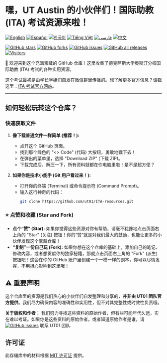 # 嘿，UT Austin 的小伙伴们！国际助教 (ITA) 考试资源来啦！

[![English](https://img.shields.io/badge/lang-English-blue.svg)](./translations/README.en.md)
[![Español](https://img.shields.io/badge/lang-Español-red.svg)](./translations/README.es.md)
[![한국어](https://img.shields.io/badge/lang-한국어-green.svg)](./translations/README.ko.md)
[![Tiếng Việt](https://img.shields.io/badge/lang-Tiếng_Việt-orange.svg)](./translations/README.vi.md)
[![فارسی](https://img.shields.io/badge/lang-فارسی-purple.svg)](./translations/README.fa.md)
[![中文](https://img.shields.io/badge/lang-中文-brown.svg)](README.md)

[![GitHub stars](https://img.shields.io/github/stars/ut01/ITA-resources)](https://github.com/ut01/ITA-resources)
[![GitHub forks](https://img.shields.io/github/forks/ut01/ITA-resources)](https://github.com/ut01/ITA-resources/fork)
[![GitHub issues](https://img.shields.io/github/issues/ut01/ITA-resources)](https://github.com/ut01/ITA-resources/issues)
[![GitHub all releases](https://img.shields.io/github/downloads/ut01/ITA-resources/total)](https://github.com/ut01/ITA-resources/releases)
[![Visitors](https://visitor-badge.laobi.icu/badge?page_id=ut01.ITA-resources)](https://visitor-badge.laobi.icu/)

👋 欢迎来到这个充满宝藏的 GitHub 仓库！这里收集了德克萨斯大学奥斯汀分校国际助教 (ITA) 考试的各种实用资源。

这个考试最初是由学长学姐们自发在微信群里传播的。想了解更多官方信息？请戳这里：[ITA 考试官方网站](https://global.utexas.edu/english-language-center/resources/international-teaching-assistants)。

---

## 如何轻松玩转这个仓库？

### 快速获取文件

1.  **像下载普通文件一样简单 (推荐！):**
    *   点开这个 GitHub 页面。
    *   找到那个绿色的 "<> Code" (代码) 大按钮，勇敢地戳下去！
    *   在弹出的菜单里，选择 "Download ZIP" (下载 ZIP)。
    *   下载完成后，解压一下，所有资料就都在你电脑里啦！是不是超方便？

2.  **如果你是技术小能手 (Git 用户看过来！):**
    *   打开你的终端 (Terminal) 或命令提示符 (Command Prompt)。
    *   输入这行神奇的代码：
        ```bash
        git clone https://github.com/ut01/ITA-resources.git
        ```

### ⭐ 点赞和收藏 (Star and Fork)

*   **点个“赞” (Star):** 如果你觉得这些资源对你有帮助，请毫不犹豫地点击页面右上角的 "Star" (关注) 按钮！你的“赞”就是对我们最大的鼓励，也能让更多的小伙伴发现这个宝藏仓库！
*   **“复制”一份自己玩 (Fork):** 如果你想在这个仓库的基础上，添加自己的笔记、修改内容，或者想贡献你的独家秘籍，那就点击页面右上角的 "Fork" (派生) 按钮吧！这会在你的 GitHub 账户里创建一个一模一样的副本，你可以尽情发挥，不用担心影响到这里哦！

## ⚠️ 重要声明

这个仓库里的资源是我们热心的小伙伴们自发整理和分享的，**并非由 UT01 团队官方提供**。我们尽力确保内容的准确性和实用性，但不对其完整性或时效性负责哦。

**关于版权和作者：** 我们努力寻找这些资料的原始作者，但有些可能年代久远，实在难以考证。如果你是这些资料的原始作者，或者知道原始作者是谁，请[![GitHub issues](https://img.shields.io/github/issues/ut01/ITA-resources)](https://github.com/ut01/ITA-resources/issues) 联系 UT01 团队.

## 许可证

此存储库中的材料根据 [MIT 许可证](LICENSE) 提供。